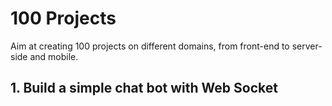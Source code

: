 # 100 Projects
Aim at creating 100 projects on different domains, from front-end to server-side and mobile.

## 1. Build a simple chat bot with Web Socket
